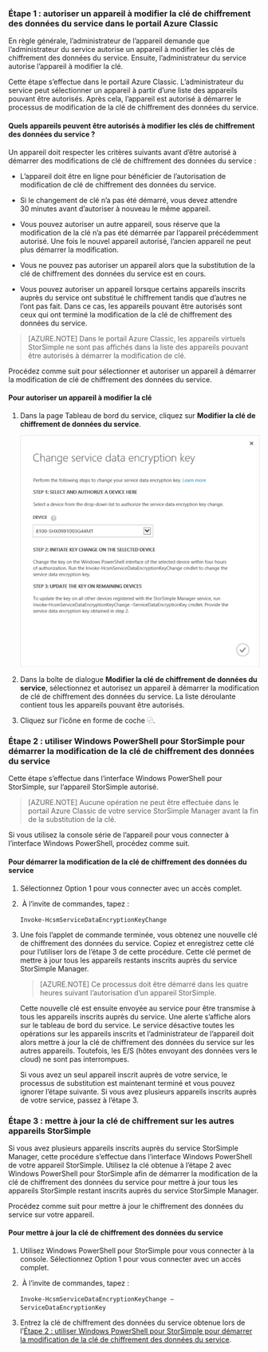 <!--author=SharS last changed: 12/01/15-->

### Étape 1 : autoriser un appareil à modifier la clé de chiffrement des données du service dans le portail Azure Classic

En règle générale, l’administrateur de l’appareil demande que l’administrateur du service autorise un appareil à modifier les clés de chiffrement des données du service. Ensuite, l’administrateur du service autorise l’appareil à modifier la clé.

Cette étape s’effectue dans le portail Azure Classic. L’administrateur du service peut sélectionner un appareil à partir d’une liste des appareils pouvant être autorisés. Après cela, l’appareil est autorisé à démarrer le processus de modification de la clé de chiffrement des données du service.

#### Quels appareils peuvent être autorisés à modifier les clés de chiffrement des données du service ?

Un appareil doit respecter les critères suivants avant d’être autorisé à démarrer des modifications de clé de chiffrement des données du service :

- L’appareil doit être en ligne pour bénéficier de l’autorisation de modification de clé de chiffrement des données du service.

- Si le changement de clé n’a pas été démarré, vous devez attendre 30 minutes avant d’autoriser à nouveau le même appareil.

- Vous pouvez autoriser un autre appareil, sous réserve que la modification de la clé n’a pas été démarrée par l’appareil précédemment autorisé. Une fois le nouvel appareil autorisé, l’ancien appareil ne peut plus démarrer la modification.

- Vous ne pouvez pas autoriser un appareil alors que la substitution de la clé de chiffrement des données du service est en cours.

- Vous pouvez autoriser un appareil lorsque certains appareils inscrits auprès du service ont substitué le chiffrement tandis que d’autres ne l’ont pas fait. Dans ce cas, les appareils pouvant être autorisés sont ceux qui ont terminé la modification de la clé de chiffrement des données du service.

> [AZURE.NOTE]
Dans le portail Azure Classic, les appareils virtuels StorSimple ne sont pas affichés dans la liste des appareils pouvant être autorisés à démarrer la modification de clé.

Procédez comme suit pour sélectionner et autoriser un appareil à démarrer la modification de clé de chiffrement des données du service.

#### Pour autoriser un appareil à modifier la clé

1. Dans la page Tableau de bord du service, cliquez sur **Modifier la clé de chiffrement de données du service**.

    ![Modification de la clé de chiffrement du service](./media/storsimple-change-data-encryption-key/HCS_ChangeServiceDataEncryptionKey-include.png)

2. Dans la boîte de dialogue **Modifier la clé de chiffrement de données du service**, sélectionnez et autorisez un appareil à démarrer la modification de clé de chiffrement des données du service. La liste déroulante contient tous les appareils pouvant être autorisés.

3. Cliquez sur l’icône en forme de coche ![icône en forme de coche](./media/storsimple-change-data-encryption-key/HCS_CheckIcon-include.png).

### Étape 2 : utiliser Windows PowerShell pour StorSimple pour démarrer la modification de la clé de chiffrement des données du service

Cette étape s’effectue dans l’interface Windows PowerShell pour StorSimple, sur l’appareil StorSimple autorisé.

> [AZURE.NOTE] Aucune opération ne peut être effectuée dans le portail Azure Classic de votre service StorSimple Manager avant la fin de la substitution de la clé.

Si vous utilisez la console série de l’appareil pour vous connecter à l’interface Windows PowerShell, procédez comme suit.

#### Pour démarrer la modification de la clé de chiffrement des données du service

1. Sélectionnez Option 1 pour vous connecter avec un accès complet.

2.  À l’invite de commandes, tapez :

     `Invoke-HcsmServiceDataEncryptionKeyChange`

3. Une fois l’applet de commande terminée, vous obtenez une nouvelle clé de chiffrement des données du service. Copiez et enregistrez cette clé pour l’utiliser lors de l’étape 3 de cette procédure. Cette clé permet de mettre à jour tous les appareils restants inscrits auprès du service StorSimple Manager.

    > [AZURE.NOTE] Ce processus doit être démarré dans les quatre heures suivant l’autorisation d’un appareil StorSimple.

   Cette nouvelle clé est ensuite envoyée au service pour être transmise à tous les appareils inscrits auprès du service. Une alerte s’affiche alors sur le tableau de bord du service. Le service désactive toutes les opérations sur les appareils inscrits et l’administrateur de l’appareil doit alors mettre à jour la clé de chiffrement des données du service sur les autres appareils. Toutefois, les E/S (hôtes envoyant des données vers le cloud) ne sont pas interrompues.

   Si vous avez un seul appareil inscrit auprès de votre service, le processus de substitution est maintenant terminé et vous pouvez ignorer l’étape suivante. Si vous avez plusieurs appareils inscrits auprès de votre service, passez à l’étape 3.

### Étape 3 : mettre à jour la clé de chiffrement sur les autres appareils StorSimple

Si vous avez plusieurs appareils inscrits auprès du service StorSimple Manager, cette procédure s’effectue dans l’interface Windows PowerShell de votre appareil StorSimple. Utilisez la clé obtenue à l’étape 2 avec Windows PowerShell pour StorSimple afin de démarrer la modification de la clé de chiffrement des données du service pour mettre à jour tous les appareils StorSimple restant inscrits auprès du service StorSimple Manager.

Procédez comme suit pour mettre à jour le chiffrement des données du service sur votre appareil.

#### Pour mettre à jour la clé de chiffrement des données du service

1. Utilisez Windows PowerShell pour StorSimple pour vous connecter à la console. Sélectionnez Option 1 pour vous connecter avec un accès complet.

2.  À l’invite de commandes, tapez :

    `Invoke-HcsmServiceDataEncryptionKeyChange – ServiceDataEncryptionKey`

3. Entrez la clé de chiffrement des données du service obtenue lors de l’[Étape 2 : utiliser Windows PowerShell pour StorSimple pour démarrer la modification de la clé de chiffrement des données du service](#to-initiate-the-service-data-encryption-key-change).

<!---HONumber=AcomDC_0128_2016-->